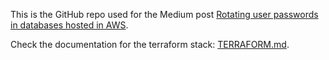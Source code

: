 This is the GitHub repo used for the Medium post [Rotating user passwords in databases hosted in AWS](https://medium.com/globalwork-data-driven-world/rotating-user-passwords-in-databases-hosted-in-aws-cda6f7e9c40e).

Check the documentation for the terraform stack: [TERRAFORM.md](https://github.com/jodhernandezbe/medium-post-2/blob/master/TERRAFORM.md).
